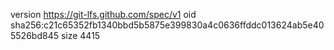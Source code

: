 version https://git-lfs.github.com/spec/v1
oid sha256:c21c65352fb1340bbd5b5875e399830a4c0636ffddc013624ab5e405526bd845
size 4415
